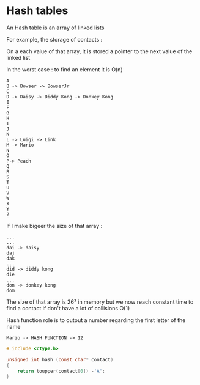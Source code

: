 # Hash tables

An Hash table is an array of linked lists

For example, the storage of contacts :&#x20;

On a each value of that array, it is stored a pointer to the next value of the linked list

In the worst case : to find an element it is O(n)

```
A
B -> Bowser -> BowserJr
C
D -> Daisy -> Diddy Kong -> Donkey Kong
E
F
G
H
I
J
K
L -> Luigi -> Link
M -> Mario
N
O
P-> Peach
Q
R
S
T
U
V
W
X
Y
Z
```

If I make bigeer the size of that array :&#x20;

```
...
...
dai -> daisy
daj
dak
...
did -> diddy kong
die
...
don -> donkey kong
dom
```

The size of that array is 26³ in memory but we now reach constant time to find a contact if don't have a lot of collisions O(1)

Hash function role is to output a number regarding the first letter of the name

```
Mario -> HASH FUNCTION -> 12
```

```c
# include <ctype.h>

unsigned int hash (const char* contact)
{
    return toupper(contact[0]) -'A';
}
```

